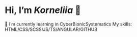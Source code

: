 # Hi, I’m *Korneliia* 👋 
🔭 I’m currently learning in CyberBionicSystematics
My skills: HTML/CSS/SCSS/JS/TS/ANGULAR/GITHUB
